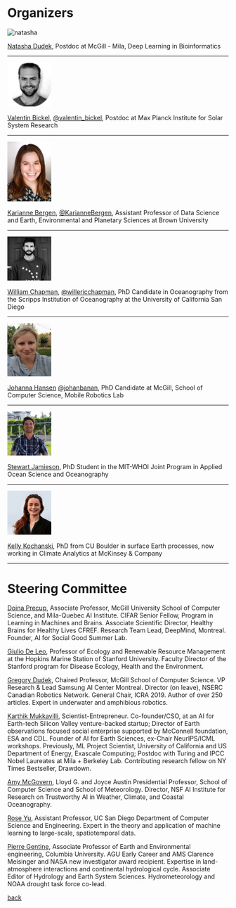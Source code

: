 # Organizers

<img src="images/natasha.jpg" alt="natasha" width="100"/>  

[Natasha Dudek](https://www.linkedin.com/in/natasha-dudek/), Postdoc at McGill - Mila, Deep Learning in Bioinformatics   

---

<img src="images/valentin.png" alt="valentin" width="100"/>

[Valentin Bickel](https://www.mps.mpg.de/staff/59397), [@valentin_bickel](https://twitter.com/valentin_bickel), Postdoc at Max Planck Institute for Solar System Research

---

<img src="images/karianne.jpg" alt="karianne" width="100"/>

[Karianne Bergen](https://www.kariannebergen.com/), [@KarianneBergen](https://twitter.com/KarianneBergen), Assistant Professor of Data Science and Earth, Environmental and Planetary Sciences at Brown University

---

<img src="images/william.jpg" alt="william" width="100"/>

[William Chapman](https://scholar.google.com/citations?user=C1ox2CEAAAAJ&hl=en), [@willericchapman](https://twitter.com/willericchapman), PhD Candidate in Oceanography from the Scripps Institution of Oceanography at the University of California San Diego

---

<img src="images/jhansen.png" alt="jhansen" width="100"/>  

[Johanna Hansen](https://johannah.github.io) [@johanbanan](https://twitter.com/johanbanan), PhD Candidate at McGill, School of Computer Science, Mobile Robotics Lab 

---

<img src="images/stewart.jpg" alt="stewart" width="100"/>  

[Stewart Jamieson](https://www.stewartjamieson.com), PhD Student in the MIT-WHOI Joint Program in Applied Ocean Science and Oceanography

---

<img src="images/kelly.jpg" alt="kochanski" width="100"/>  

[Kelly Kochanski](https://www.kochanski.org/kelly/), PhD from CU Boulder in surface Earth processes, now working in Climate Analytics at McKinsey & Company  

---


# Steering Committee

[Doina Precup](https://www.cs.mcgill.ca/~dprecup/), Associate Professor, McGill University School of Computer Science, and Mila-Quebec AI Institute. CIFAR Senior Fellow, Program in Learning in Machines and Brains. Associate Scientific Director, Healthy Brains for Healthy Lives CFREF. Research Team Lead, DeepMind, Montreal. Founder, AI for Social Good Summer Lab.   

[Giulio De Leo](https://profiles.stanford.edu/giulio-de-leo), Professor of Ecology and Renewable Resource Management at the Hopkins Marine Station of Stanford University. Faculty Director of the Stanford program for Disease Ecology, Health and the Environment.    

[Gregory Dudek](http://www.cim.mcgill.ca/~dudek/), Chaired Professor, McGill School of Computer Science. VP Research & Lead Samsung AI Center Montreal. Director (on leave), NSERC Canadian Robotics Network.  General Chair, ICRA 2019. Author of over 250 articles. Expert in underwater and amphibious robotics.

[Karthik Mukkavilli](https://twitter.com/DrMukkavilli), Scientist-Entrepreneur. Co-founder/CSO, at an AI for Earth-tech Silicon Valley venture-backed startup; Director of Earth observations focused social enterprise supported by McConnell foundation, ESA and CDL. Founder of AI for Earth Sciences, ex-Chair NeurIPS/ICML workshops. Previously, ML Project Scientist, University of California and US Department of Energy, Exascale Computing; Postdoc with Turing and IPCC Nobel Laureates at Mila + Berkeley Lab. Contributing research fellow on NY Times Bestseller, Drawdown.   

[Amy McGovern](https://www.ou.edu/coe/cs/people/mcgovern), Lloyd G. and Joyce Austin Presidential Professor, School of Computer Science and School of Meteorology. Director, NSF AI Institute for Research on Trustworthy AI in Weather, Climate, and Coastal Oceanography.   

[Rose Yu](https://roseyu.com/), Assistant Professor, UC San Diego Department of Computer Science and Engineering. Expert in the theory and application of machine learning to large-scale, spatiotemporal data.   

[Pierre Gentine](https://www.eee.columbia.edu/faculty/pierre-gentine), Associate Professor of Earth and Environmental engineering, Columbia University. AGU Early Career and AMS Clarence Meisinger and NASA new investigator award recipient. Expertise in land-atmosphere interactions and continental hydrological cycle.  Associate Editor of Hydrology and Earth System Sciences. Hydrometeorology and NOAA drought task force co-lead.   


[back](./)
